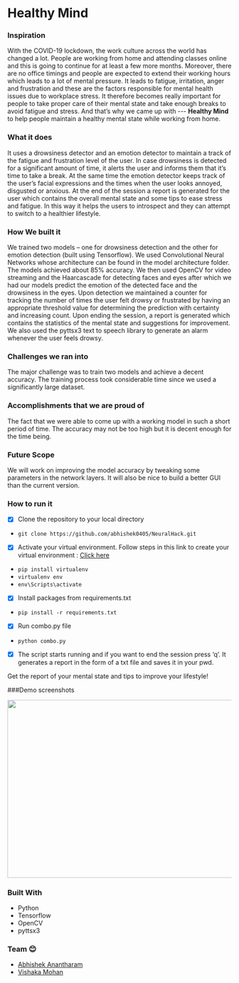 ﻿# Healthy Mind

### Inspiration  
With the COVID-19 lockdown, the work culture across the world has changed a lot. People are working from home and attending classes online and this is going to continue for at least a few more months. Moreover, there are no office timings and people are expected to extend their working hours which leads to a lot of mental pressure. It leads to fatigue, irritation, anger and frustration and these are the factors responsible for mental health issues due to workplace stress. 
It therefore becomes really important for people to take proper care of their mental state and take enough breaks to avoid fatigue and stress. 
And that’s why we came up with --- <strong>Healthy Mind </strong>to help people maintain a healthy mental state while working from home. 

### What it does 
It uses a drowsiness detector and an emotion detector to maintain a track of the fatigue and frustration level of the user. In case drowsiness is detected for a significant amount of time, it alerts the user and informs them that it’s time to take a break. At the same time the emotion detector keeps track of the user’s facial expressions and the times when the user looks annoyed, disgusted or anxious. At the end of the session a report is generated for the user which contains the overall mental state and some tips to ease stress and fatigue. In this way it helps the users to introspect and they can attempt to switch to a healthier lifestyle. 

### How We built it 
We trained two models – one for drowsiness detection and the other for emotion detection (built using Tensorflow). We used Convolutional Neural Networks whose architecture can be found in the model architecture folder. The models achieved about 85% accuracy. We then used OpenCV for video streaming and the Haarcascade for detecting faces and eyes after which we had our models predict the emotion of the detected face and the drowsiness in the eyes. Upon detection we maintained a counter for tracking the number of times the user felt drowsy or frustrated by having an appropriate threshold value for determining the prediction with certainty and increasing count. Upon ending the session, a report is generated which contains the statistics of the mental state and suggestions for improvement. We also used the pyttsx3 text to speech library to generate an alarm whenever the user feels drowsy. 


### Challenges we ran into 
The major challenge was to train two models and achieve a decent accuracy. The training process took considerable time since we used a significantly large dataset.  

### Accomplishments that we are proud of 
The fact that we were able to come up with a working model in such a short period of time. The accuracy may not be too high but it is decent enough for the time being.

### Future Scope
We will work on improving the model accuracy by tweaking some parameters in the network layers. It will also be nice to build a better GUI than the current version.

### How to run it
- [x] Clone the repository to your local directory
 - `git clone https://github.com/abhishek0405/NeuralHack.git`
 
- [x] Activate your virtual environment. Follow steps in this link to create your virtual environment : <a href=https://uoa-eresearch.github.io/eresearch-cookbook/recipe/2014/11/26/python-virtual-env/>Click here</a>

- `pip install virtualenv`
 - `virtualenv env`
 - `env\Scripts\activate`

- [x] Install packages from requirements.txt
- ` pip install -r requirements.txt `

- [x] Run combo.py file 
- ` python combo.py `

- [x] The script starts running and if you want to end the session press ‘q’. It generates a report in the form of a txt file and saves it in your pwd. 

Get the report of your mental state and tips to improve your lifestyle!

###Demo screenshots

<p  align="center"><img height= "400" width = "800" src = "https://github.com/abhishek0405/"></p>

### Built With 
-	Python
-	Tensorflow
-	OpenCV
-	pyttsx3

### Team 😊
- [Abhishek Anantharam](https://github.com/abhishek0405) 
- [Vishaka Mohan](https://github.com/vishaka-mohan)

